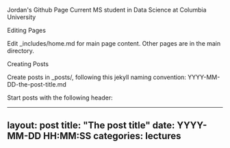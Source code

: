 Jordan's Github Page
Current MS student in Data Science at Columbia University

Editing Pages

Edit _includes/home.md for main page content. Other pages are in the main directory.

Creating Posts

Create posts in _posts/, following this jekyll naming convention: YYYY-MM-DD-the-post-title.md

Start posts with the following header:

---
layout: post
title:  "The post title"
date:   YYYY-MM-DD HH:MM:SS
categories: lectures
---
